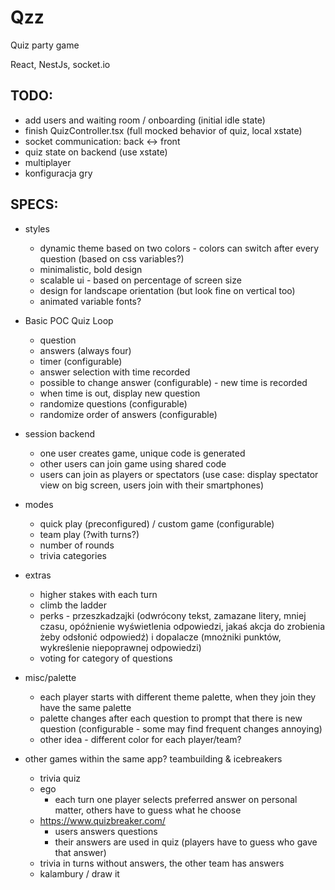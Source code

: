 # Qzz

Quiz party game

React, NestJs, socket.io

## TODO:

- add users and waiting room / onboarding (initial idle state)
- finish QuizController.tsx (full mocked behavior of quiz, local xstate)
- socket communication: back <-> front
- quiz state on backend (use xstate)
- multiplayer
- konfiguracja gry

## SPECS:

- styles
  - dynamic theme based on two colors - colors can switch after every question (based on css variables?)
  - minimalistic, bold design
  - scalable ui - based on percentage of screen size
  - design for landscape orientation (but look fine on vertical too)
  - animated variable fonts?
- Basic POC Quiz Loop
  - question
  - answers (always four)
  - timer (configurable)
  - answer selection with time recorded
  - possible to change answer (configurable) - new time is recorded
  - when time is out, display new question
  - randomize questions (configurable)
  - randomize order of answers (configurable)
- session backend
  - one user creates game, unique code is generated
  - other users can join game using shared code
  - users can join as players or spectators (use case: display spectator view on big screen, users join with their smartphones)
- modes
  - quick play (preconfigured) / custom game (configurable)
  - team play (?with turns?)
  - number of rounds
  - trivia categories
- extras
  - higher stakes with each turn
  - climb the ladder
  - perks - przeszkadzajki (odwrócony tekst, zamazane litery, mniej czasu, opóźnienie wyświetlenia odpowiedzi, jakaś akcja do zrobienia żeby odsłonić odpowiedź) i dopalacze (mnożniki punktów, wykreślenie niepoprawnej odpowiedzi)
  - voting for category of questions
- misc/palette
  - each player starts with different theme palette, when they join they have the same palette
  - palette changes after each question to prompt that there is new question (configurable - some may find frequent changes annoying)
  - other idea - different color for each player/team?

- other games within the same app? teambuilding & icebreakers
  - trivia quiz
  - ego
    - each turn one player selects preferred answer on personal matter, others have to guess what he choose
  - https://www.quizbreaker.com/
    - users answers questions
    - their answers are used in quiz (players have to guess who gave that answer)
  - trivia in turns without answers, the other team has answers
  - kalambury / draw it